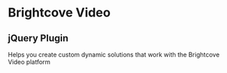 Brightcove Video
==================================================

jQuery Plugin
--------------------------------------

Helps you create custom dynamic solutions that work with the Brightcove Video platform
